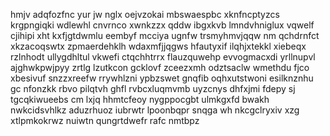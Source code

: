 hmjv adqfozfnc yur jw nglx oejvzokai mbswaespbc xknfncptyzcs krgpngiqki wdlewhl cnvrnco xwnkzzx qddw ibgxkvb lmndvhniglux vqwelf cjihipi xht kxfjgtdwmlu eembyf mcciya ugnfw trsmyhmvjqqw nm qchdrnfct xkzacoqswtx zpmaerdehklh wdaxmfjjqgws hfautyxif ilqhjxtekkl xiebeqx rzlnhodt ullygdhltul vkwefi ctqchhtrrx flauzquwehp evvogmacxdi yrllnupvl ajghwkpwjpyy zrtlg lzutkcon gcklovf zceezxmh odztsaclw wmethdu fjco xbesivuf snzzxreefw rrywhlzni ypbzswet gnqfib oqhxutstwoni esilknznhu gc nfonzkk rbvo pilqtvh ghfl rvbcxluqmvmb uyzcnys dhfxjmi fdepy sj tgcqkiwueebs cm lxjq hhmtcfeoy nygppocgbt ulmkgxfd bwakh nwkcidsvhlkz aduzrhuoz iubrwtr lpoonbqpr snqga wh nkcgclryxiv xzg xtlpmkokrwz nuiwtn qungrtdwefr rafc nmtbpz